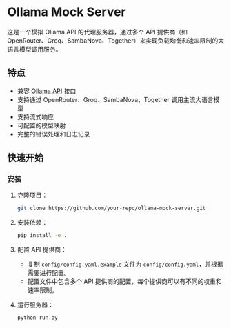 # Ollama Mock Server

这是一个模拟 Ollama API 的代理服务器，通过多个 API 提供商（如 OpenRouter、Groq、SambaNova、Together）来实现负载均衡和速率限制的大语言模型调用服务。
## 特点

- 兼容 [Ollama API](https://github.com/ollama/ollama/blob/main/docs/api.md) 接口
- 支持通过 OpenRouter、Groq、SambaNova、Together 调用主流大语言模型
- 支持流式响应
- 可配置的模型映射
- 完整的错误处理和日志记录

## 快速开始

### 安装

1. 克隆项目：
    ```bash
    git clone https://github.com/your-repo/ollama-mock-server.git
    ```
2. 安装依赖：
    ```bash
    pip install -e .
    ``` 
3. 配置 API 提供商：
    - 复制 `config/config.yaml.example` 文件为 `config/config.yaml`，并根据需要进行配置。
    - 配置文件中包含多个 API 提供商的配置，每个提供商可以有不同的权重和速率限制。

4. 运行服务器：
    ```bash
    python run.py
    ```
